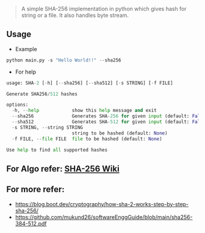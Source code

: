 > A simple SHA-256 implementation in python which gives hash for string or a file.
> It also handles byte stream.

## Usage

* Example

```python
python main.py -s "Hello World!!" --sha256
```

* For help
```python
usage: SHA-2 [-h] [--sha256] [--sha512] [-s STRING] [-f FILE]

Generate SHA256/512 hashes

options:
  -h, --help            show this help message and exit
  --sha256              Generates SHA-256 for given input (default: False)
  --sha512              Generates SHA-512 for given input (default: False)
  -s STRING, --string STRING
                        string to be hashed (default: None)
  -f FILE, --file FILE  file to be hashed (default: None)

Use help to find all supported hashes
```

## For Algo refer: [SHA-256 Wiki](https://en.wikipedia.org/wiki/SHA-2)

## For more refer:

- https://blog.boot.dev/cryptography/how-sha-2-works-step-by-step-sha-256/
- https://github.com/mukund26/softwareEnggGuide/blob/main/sha256-384-512.pdf
